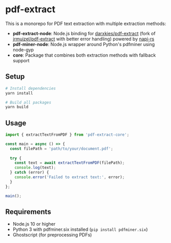 # pdf-extract

This is a monorepo for PDF text extraction with multiple extraction methods:

- **pdf-extract-node**: Node.js binding for [darxkies/pdf-extract](https://github.com/darxkies/pdf-extract) (fork of [jrmuizel/pdf-extract](https://github.com/jrmuizel/pdf-extract) with better error handling) powered by [napi-rs](https://github.com/napi-rs/node-rs)
- **pdf-miner-node**: Node.js wrapper around Python's pdfminer using node-gyp
- **core**: Package that combines both extraction methods with fallback support

## Setup

```bash
# Install dependencies
yarn install

# Build all packages
yarn build
```

## Usage

```ts
import { extractTextFromPDF } from 'pdf-extract-core';

const main = async () => {
  const filePath = 'path/to/your/document.pdf';
  
  try {
    const text = await extractTextFromPDF(filePath);
    console.log(text);
  } catch (error) {
    console.error('Failed to extract text:', error);
  }
};

main();
```

## Requirements

- Node.js 10 or higher
- Python 3 with pdfminer.six installed (`pip install pdfminer.six`)
- Ghostscript (for preprocessing PDFs)
